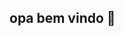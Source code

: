 ## opa bem vindo 🎦

<!--
**SAMUCAZXV/SAMUCAZXV** is a ✨ _special_ ✨ repository because its `README.md` (this file) appears on your GitHub profile.

Here are some ideas to get you started🚡

- 🔭 beleza com vc
- 🌱 eu me chamo samuca
- 👯 I’m looking to collaborate on ...
- 🤔 I’m looking for help with ...
- 💬 Ask me about ...
- 📫 How to reach me: ...
- 😄 Pronouns: ...
- ⚡ Fun fact: ...
-->
